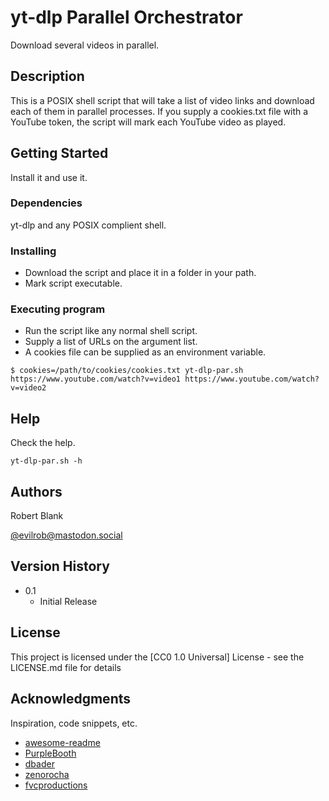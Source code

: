 # yt-dlp Parallel Orchestrator

Download several videos in parallel.

## Description

This is a POSIX shell script that will take a list of video links and download
each of them in parallel processes. If you supply a cookies.txt file with a
YouTube token, the script will mark each YouTube video as played.

## Getting Started
Install it and use it.

### Dependencies

yt-dlp and any POSIX complient shell.

### Installing

* Download the script and place it in a folder in your path.
* Mark script executable.

### Executing program

* Run the script like any normal shell script.
* Supply a list of URLs on the argument list.
* A cookies file can be supplied as an environment variable.
```
$ cookies=/path/to/cookies/cookies.txt yt-dlp-par.sh https://www.youtube.com/watch?v=video1 https://www.youtube.com/watch?v=video2
```

## Help

Check the help.
```
yt-dlp-par.sh -h
```

## Authors

Robert Blank

[@evilrob@mastodon.social](https://mastodon.social/@evilrob)

## Version History

* 0.1
    * Initial Release

## License

This project is licensed under the [CC0 1.0 Universal] License - see the LICENSE.md file for details

## Acknowledgments

Inspiration, code snippets, etc.
* [awesome-readme](https://github.com/matiassingers/awesome-readme)
* [PurpleBooth](https://gist.github.com/PurpleBooth/109311bb0361f32d87a2)
* [dbader](https://github.com/dbader/readme-template)
* [zenorocha](https://gist.github.com/zenorocha/4526327)
* [fvcproductions](https://gist.github.com/fvcproductions/1bfc2d4aecb01a834b46)
